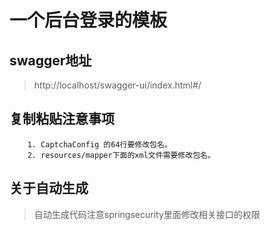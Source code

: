 # 一个后台登录的模板
## swagger地址
> http://localhost/swagger-ui/index.html#/
## 复制粘贴注意事项
```$xslt
    1. CaptchaConfig 的64行要修改包名。
    2. resources/mapper下面的xml文件需要修改包名。
```
## 关于自动生成
> 自动生成代码注意springsecurity里面修改相关接口的权限